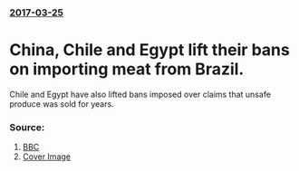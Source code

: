 ### [2017-03-25](/news/2017/03/25/index.md)

# China, Chile and Egypt lift their bans on importing meat from Brazil. 

Chile and Egypt have also lifted bans imposed over claims that unsafe produce was sold for years.


### Source:

1. [BBC](http://www.bbc.com/news/world-latin-america-39394937)
1. [Cover Image](http://ichef-1.bbci.co.uk/news/1024/cpsprodpb/0C13/production/_95319030_mediaitem95319029.jpg)
